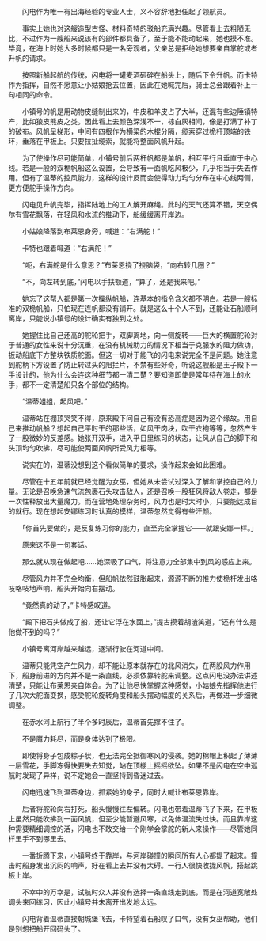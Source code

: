 　　闪电作为唯一有出海经验的专业人士，义不容辞地担任起了领航员。

　　事实上她也对这艘造型古怪、材料奇特的驳船充满兴趣。尽管看上去粗陋无比，不过作为一艘船来说该有的部件都具备了，至于能不能动起来，她也摸不准。毕竟，在海上时她大多时候都只是一名旁观者，父亲总是拒绝她想要亲自掌舵或者升帆的请求。

　　按照新船起航的传统，闪电将一罐麦酒砸碎在船头上，随后下令升帆。而卡特作为指挥，自然不愿意让小姑娘抢去位置，因此在她喊完后，骑士总会跟着补上一句相同的命令。

　　小镇号的帆是用动物皮缝制出来的，牛皮和羊皮占了大半，还混有些边陲镇特产，比如狼皮熊皮之类。因此看上去颜色深浅不一，棕白灰相间，像是打满了补丁的破布。风帆呈梯形，中间有四根作为横梁的木棍分隔，缆索穿过桅杆顶端的铁环，垂落在甲板上。只要拉扯缆索，就能将整面风帆升起。

　　为了使操作尽可能简单，小镇号前后两杆帆都是单帆，相互平行且垂直于中心线。若是一般的双桅帆船这么设置，会导致有一面帆吃风极少，几乎相当于失去作用。但有了温蒂的控风能力，这样的设计反而会使得动力均匀分布在中心线两侧，更方便舵手操作方向。

　　闪电见升帆完毕，指挥陆地上的工人解开麻绳。此时的天气还算不错，天空偶尔有雪花飘落，在轻风和水流的推动下，船缓缓离开岸边。

　　小姑娘降落到布莱恩身旁，喊道：“右满舵！”

　　卡特也跟着喊道：“右满舵！”

　　“呃，右满舵是什么意思？”布莱恩挠了挠脑袋，“向右转几圈？”

　　“不，向左转到底，”闪电以手扶额道，“算了，还是我来吧。”

　　她忘了这帮人都是第一次操纵帆船，连基本的指令含义都不明白。若是一艘标准的双桅帆船，只怕现在连帆都没有铺开。就是这么十个人不到，还能让石船顺利离岸，只能说小镇号的设计确实有独到之处。

　　她握住比自己还高的舵轮把手，双脚离地，向一侧旋转——巨大的横置舵轮对于普通的女性来说十分沉重，在没有机械助力的情况下相当于克服水的阻力做功，扳动船底下方整块铁质舵面。但这一切对于能飞的闪电来说完全不是问题。她注意到舵柄下方设置了防止转过头的阻拦片，不禁有些好奇，听说这艘船是王子殿下一手设计的，他为什么会连这种细节都一清二楚？要知道即使是常年待在海上的水手，都不一定清楚船只各个部位的结构。

　　“温蒂姐姐，起风吧。”

　　温蒂站在棚顶哭笑不得，原来殿下问自己有没有恐高症是因为这个缘故。用自己来推动帆船？想起自己平时干的那些活，如风干肉块，吹干衣袍等等，忽然产生了一股微妙的反差感。她张开双手，进入平日里练习的状态，让风从自己的脚下和头顶均匀吹拂，尽可能使两面风帆所受风力相等。

　　说实在的，温蒂没想到这个看似简单的要求，操作起来会如此困难。

　　尽管在十五年前就已经觉醒为女巫，但她从未尝试过深入了解和掌控自己的力量。无论是召唤急速气流包裹石头攻击敌人，还是召唤一股狂风将敌人卷走，都是一次性释放出大量魔力。而在营地处理杂务时，风力也是时大时小，只要能达成目的就行。现在想起安娜练习时认真的模样，温蒂忽然觉得有些汗颜。

　　「你首先要做的，是反复练习你的能力，直至完全掌握它——就跟安娜一样。」

　　原来这不是一句套话。

　　那么就从现在做起吧……她深吸了口气，将注意力全部集中到风的感应上来。

　　尽管风力并不完全均衡，但船帆依然鼓胀起来，源源不断的推力使桅杆发出咯吱咯吱地声响，船头开始向右摆动。

　　“竟然真的动了，”卡特感叹道。

　　“殿下把石头做成了船，还让它浮在水面上，”提古摸着胡渣笑道，“还有什么是他做不到的吗？”

　　小镇号离河岸越来越远，逐渐行驶在河道中间。

　　温蒂只能凭空产生风力，却不能让原本就存在的北风消失，在两股风力作用下，船身前进的方向并不是一条直线，必须依靠转舵来调整。这点闪电没办法讲述清楚，只能让布莱恩亲自体会。为了让他尽快掌握这种感觉，小姑娘先指挥他进行了几次大舵面变换，感受舵轮旋转角度和船头摆动幅度的关系后，再做进一步细微调整。

　　在赤水河上航行了半个多时辰后，温蒂首先撑不住了。

　　不是魔力耗尽，而是身体达到了极限。

　　即使将身子包成粽子状，也无法完全抵御寒风的侵袭。她的棉帽上积起了薄薄一层雪花，手脚冻得快要失去知觉，站在顶棚上摇摇欲坠。如果不是闪电在空中巡航时发现了异样，说不定她会一直坚持到昏迷过去。

　　闪电迅速飞到温蒂身边，抓紧她的身子，同时大喊让布莱恩靠岸。

　　后者将舵轮向右打死，船头慢慢往左偏转。闪电也带着温蒂飞了下来，在甲板上虽然只能吹拂到一面风帆，但至少能暂避风寒，以免体温流失过快。而且靠岸这种需要精细调控的活，闪电也不敢交给一个刚学会掌舵的新人来操作——尽管她同样里手不到哪里去。

　　一番折腾下来，小镇号终于靠岸，与河岸碰撞的瞬间所有人心都提了起来。撞击时船身发出沉闷的响声，好在看上去并没有大碍。一行人很快收拢风帆，搭起跳板上岸。

　　不幸中的万幸是，试航时众人并没有选择一条直线走到底，而是在河道宽敞处调头来回练习，因此小镇号并未离开出发地太远。

　　闪电背着温蒂直接朝城堡飞去，卡特望着石船叹了口气，没有女巫帮助，他们是别想把船开回码头了。
